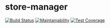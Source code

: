 # store-manager
[![Build Status](https://travis-ci.org/iAfolayan/store-manager.svg?branch=develop)](https://travis-ci.org/iAfolayan/store-manager)
[![Maintainability](https://api.codeclimate.com/v1/badges/142b219a88134673ca9e/maintainability)](https://codeclimate.com/github/iAfolayan/store-manager/maintainability)
[![Test Coverage](https://api.codeclimate.com/v1/badges/142b219a88134673ca9e/test_coverage)](https://codeclimate.com/github/iAfolayan/store-manager/test_coverage?branch=develop)